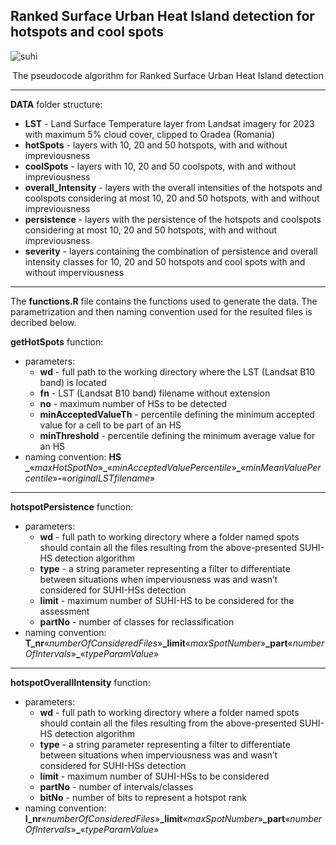 ## Ranked Surface Urban Heat Island detection for hotspots and cool spots


![suhi](https://github.com/user-attachments/assets/32ad7df0-fab8-4ce1-8c92-6f6d10a2bbb4)
<p align="center"> The pseudocode algorithm for Ranked Surface Urban Heat Island detection </p>

---

**DATA** folder structure:
- **LST** - Land Surface Temperature layer from Landsat imagery for 2023 with maximum 5% cloud cover, clipped to Oradea (Romania)
- **hotSpots** - layers with 10, 20 and 50 hotspots, with and without impreviousness
- **coolSpots** - layers with 10, 20 and 50 coolspots, with and without impreviousness
- **overall_Intensity** - layers with the overall intensities of the hotspots and coolspots considering at most 10, 20 and 50 hotspots, with and without impreviousness
- **persistence** - layers with the persistence of the hotspots and coolspots considering at most 10, 20 and 50 hotspots, with and without impreviousness
- **severity** - layers containing the combination of persistence and overall intensity classes for 10, 20 and 50 hotspots and cool spots with and without imperviousness

---

The **functions.R** file contains the functions used to generate the data. The parametrization and then naming convention used for the resulted files is decribed below.

**getHotSpots** function:
* parameters:
  - **wd** - full path to the working directory where the LST (Landsat B10 band) is located
  - **fn** - LST (Landsat B10 band) filename without extension
  - **no** - maximum number of HSs to be detected
  - **minAcceptedValueTh** - percentile defining the minimum accepted value for a cell to be part of an HS
  - **minThreshold** - percentile defining the minimum average value for an HS
* naming convention: **HS _**«_maxHotSpotNo_»**_**«_minAcceptedValuePercentile_»**_**«_minMeanValuePercentile_»**-**«_originalLSTfilename_» 

---

**hotspotPersistence** function:
* parameters:
  - **wd** - full path to working directory where a folder named spots should contain all the files resulting from the above-presented SUHI-HS detection algorithm
  - **type** - a string parameter representing a filter to differentiate between situations when imperviousness was and wasn’t considered for SUHI-HSs detection
  - **limit** - maximum number of SUHI-HS to be considered for the assessment
  - **partNo** - number of classes for reclassification
* naming convention: **T_nr**«_numberOfConsideredFiles_»**_limit**«_maxSpotNumber_»**_part**«_numberOfIntervals_»**_**«_typeParamValue_»

---

**hotspotOverallIntensity** function:
* parameters:
  - **wd** - full path to working directory where a folder named spots should contain all the files resulting from the above-presented SUHI-HS detection algorithm
  - **type** - a string parameter representing a filter to differentiate between situations when imperviousness was and wasn’t considered for SUHI-HSs detection
  - **limit** - maximum number of SUHI-HSs to be considered
  - **partNo** - number of intervals/classes
  - **bitNo** - number of bits to represent a hotspot rank
* naming convention: **I_nr**«_numberOfConsideredFiles_»**_limit**«_maxSpotNumber_»**_part**«_numberOfIntervals_»**_**«_typeParamValue_» 
